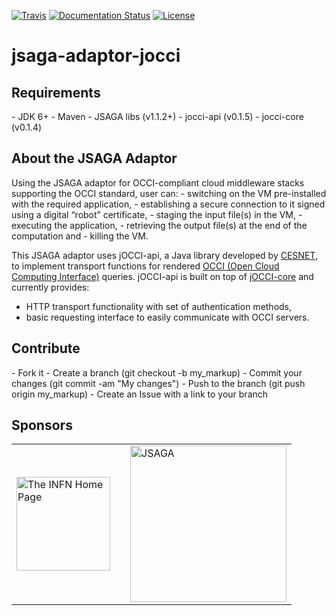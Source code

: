 [![Travis](http://img.shields.io/travis/csgf/jsaga-adaptor-jocci/master.png)](https://travis-ci.org/csgf/jsaga-adaptor-jocci)
[![Documentation Status](https://readthedocs.org/projects/csgf/badge/?version=latest)](http://csgf.readthedocs.org)
[![License](https://img.shields.io/github/license/csgf/jsaga-adaptor-jocci.svg?style?flat)](http://www.apache.org/licenses/LICENSE-2.0.txt)

# jsaga-adaptor-jocci

<h2>Requirements</h2>
- JDK 6+
- Maven
- JSAGA libs (v1.1.2+)
- jocci-api (v0.1.5)
- jocci-core (v0.1.4)

<h2>About the JSAGA Adaptor</h2>
Using the JSAGA adaptor for OCCI-compliant cloud middleware stacks supporting the OCCI standard, user can: 
- switching on the VM pre-installed with the required application, 
- establishing a secure connection to it signed using a digital “robot” certificate, 
- staging the input file(s) in the VM, 
- executing the application, 
- retrieving the output file(s) at the end of the computation and
- killing the VM.

This JSAGA adaptor uses jOCCI-api, a Java library developed by <a href="http://www.cesnet.cz/">CESNET</a>, to implement transport functions for rendered <a href="http://occi-wg.org/about/specification/">OCCI (Open Cloud Computing Interface)</a> queries. 
jOCCI-api is built on top of <a href="https://github.com/EGI-FCTF/jOCCI-core">jOCCI-core</a> and currently provides:
- HTTP transport functionality with set of authentication methods,
- basic requesting interface to easily communicate with OCCI servers.

<h2>Contribute</h2>
- Fork it
- Create a branch (git checkout -b my_markup)
- Commit your changes (git commit -am "My changes")
- Push to the branch (git push origin my_markup)
- Create an Issue with a link to your branch
 
<h2>Sponsors</h2>
<table border="0">
<tr>
<td>
<a href="http://www.infn.it/"><img width="150" src="http://www.infn.it/logo/weblogo1.gif" border="0" title="The INFN Home Page"></a>
</td>
<td></td>
<td>
<a href="http://software.in2p3.fr/jsaga"><img width="250" src="http://software.in2p3.fr/jsaga/latest-release/images/logo-jsaga.png" 
border="0" title="JSAGA"></a>
</td>
</tr>
</table>
